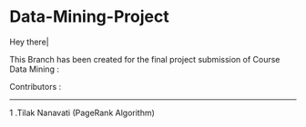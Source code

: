 # Data-Mining-Project

Hey there|

This Branch has been created for the final project submission of Course Data Mining :

Contributors :
**************

1 .Tilak Nanavati (PageRank Algorithm)
